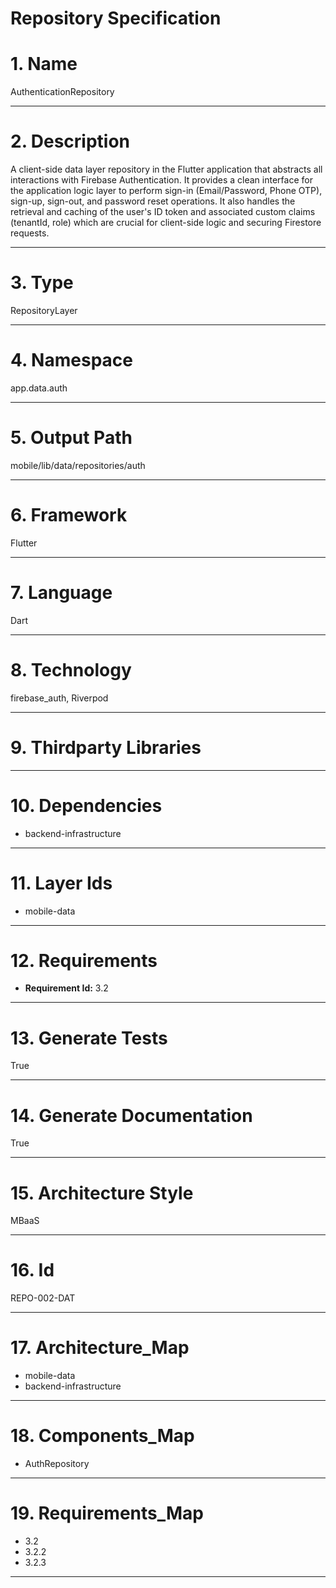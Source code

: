 # Repository Specification

# 1. Name
AuthenticationRepository


---

# 2. Description
A client-side data layer repository in the Flutter application that abstracts all interactions with Firebase Authentication. It provides a clean interface for the application logic layer to perform sign-in (Email/Password, Phone OTP), sign-up, sign-out, and password reset operations. It also handles the retrieval and caching of the user's ID token and associated custom claims (tenantId, role) which are crucial for client-side logic and securing Firestore requests.


---

# 3. Type
RepositoryLayer


---

# 4. Namespace
app.data.auth


---

# 5. Output Path
mobile/lib/data/repositories/auth


---

# 6. Framework
Flutter


---

# 7. Language
Dart


---

# 8. Technology
firebase_auth, Riverpod


---

# 9. Thirdparty Libraries



---

# 10. Dependencies

- backend-infrastructure


---

# 11. Layer Ids

- mobile-data


---

# 12. Requirements

- **Requirement Id:** 3.2  


---

# 13. Generate Tests
True


---

# 14. Generate Documentation
True


---

# 15. Architecture Style
MBaaS


---

# 16. Id
REPO-002-DAT


---

# 17. Architecture_Map

- mobile-data
- backend-infrastructure


---

# 18. Components_Map

- AuthRepository


---

# 19. Requirements_Map

- 3.2
- 3.2.2
- 3.2.3


---


